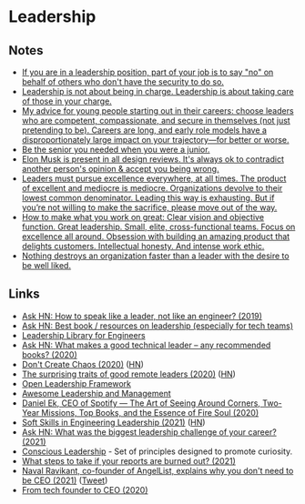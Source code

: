 # Leadership

## Notes

- [If you are in a leadership position, part of your job is to say "no" on behalf of others who don't have the security to do so.](https://twitter.com/rakyll/status/1369502879023726596)
- [Leadership is not about being in charge. Leadership is about taking care of those in your charge.](https://twitter.com/simonsinek/status/1372249895894183942)
- [My advice for young people starting out in their careers: choose leaders who are competent, compassionate, and secure in themselves (not just pretending to be). Careers are long, and early role models have a disproportionately large impact on your trajectory—for better or worse.](https://twitter.com/jenistyping/status/1385393700855943170)
- [Be the senior you needed when you were a junior.](https://twitter.com/decodeVeronika/status/1451394626984759312)
- [Elon Musk is present in all design reviews. It's always ok to contradict another person's opinion & accept you being wrong.](https://youtu.be/hTOtAniwC18?t=1298)
- [Leaders must pursue excellence everywhere, at all times. The product of excellent and mediocre is mediocre. Organizations devolve to their lowest common denominator. Leading this way is exhausting. But if you’re not willing to make the sacrifice, please move out of the way.](https://twitter.com/laserlikemike/status/1458857100298403844)
- [How to make what you work on great: Clear vision and objective function. Great leadership. Small, elite, cross-functional teams. Focus on excellence all around. Obsession with building an amazing product that delights customers. Intellectual honesty. And intense work ethic.](https://twitter.com/laserlikemike/status/1460637838110691328)
- [Nothing destroys an organization faster than a leader with the desire to be well liked.](https://twitter.com/laserlikemike/status/1462061981758746624)

## Links

- [Ask HN: How to speak like a leader, not like an engineer? (2019)](https://news.ycombinator.com/item?id=19349676)
- [Ask HN: Best book / resources on leadership (especially for tech teams)](https://news.ycombinator.com/item?id=21712194)
- [Leadership Library for Engineers](https://leadership-library.dev/The-Leadership-Library-for-Engineers-c3a6bf9482a74fffa5b8c0e85ea5014a)
- [Ask HN: What makes a good technical leader – any recommended books? (2020)](https://news.ycombinator.com/item?id=23759547)
- [Don't Create Chaos (2020)](https://staysaasy.com/management/2020/07/07/dont-create-chaos.html) ([HN](https://news.ycombinator.com/item?id=23906172))
- [The surprising traits of good remote leaders (2020)](https://www.bbc.com/worklife/article/20200827-why-in-person-leaders-may-not-be-the-best-virtual-ones) ([HN](https://news.ycombinator.com/item?id=24431169))
- [Open Leadership Framework](https://github.com/mozilla/open-leadership-framework)
- [Awesome Leadership and Management](https://github.com/LappleApple/awesome-leading-and-managing)
- [Daniel Ek, CEO of Spotify — The Art of Seeing Around Corners, Two-Year Missions, Top Books, and the Essence of Fire Soul (2020)](https://overcast.fm/+KebsaWsl0)
- [Soft Skills in Engineering Leadership (2021)](https://codingsans.com/blog/leadership-soft-skills) ([HN](https://news.ycombinator.com/item?id=26165282))
- [Ask HN: What was the biggest leadership challenge of your career? (2021)](https://news.ycombinator.com/item?id=26847816)
- [Conscious Leadership](https://themanagershandbook.com/consciousness/the-line) - Set of principles designed to promote curiosity.
- [What steps to take if your reports are burned out? (2021)](https://twitter.com/EricaJoy/status/1453047253199818754)
- [Naval Ravikant, co-founder of AngelList, explains why you don't need to be CEO (2021)](https://www.youtube.com/watch?v=WJuQLzr6PJQ) ([Tweet](https://twitter.com/mattmochary/status/1453503022064029703))
- [From tech founder to CEO (2020)](https://oliviercorradi.com/blog/from-tech-founder-to-ceo/)
